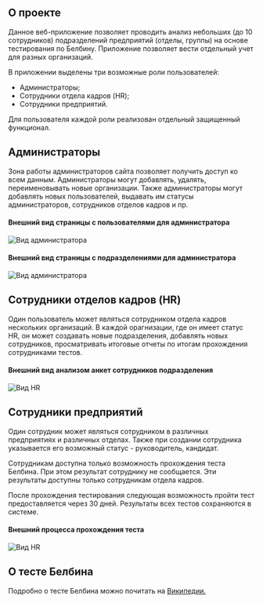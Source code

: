 
## О проекте

Данное веб-приложение позволяет проводить анализ небольших (до 10 сотрудников) подразделений предприятий (отделы, группы) 
на основе тестирования по Белбину. 
Приложение позволяет вести отдельный учет для разных организаций.

В приложении выделены три возможные роли пользователей:

- Администраторы;
- Сотрудники отдела кадров (HR);
- Сотрудники предприятий.

Для пользователя каждой роли реализован отдельный защищенный функционал. 

## Администраторы

Зона работы администраторов сайта позволяет получить доступ ко всем данным. Администраторы могут добавлять, удалять, переименовывать новые организации.
Также администраторы могут добавлять новых пользователей, выдавать им статусы администраторов, сотрудников отделов кадров и пр.

#### Внешний вид страницы с пользователями для администратора
![Вид администратора](https://nantonov2020.github.io/img/belbin/img1.png "Вид1")

#### Внешний вид страницы с подразделениями для администратора
![Вид администратора](https://nantonov2020.github.io/img/belbin/2.png "Вид2")


## Сотрудники отделов кадров (HR)

Один пользователь может являться сотрудником отдела кадров нескольких организаций. В каждой орагнизации, где он имеет статус HR, он может
 создавать новые подразделения, добавлять новых сотрудников, просматривать итоговые отчеты по итогам прохождения сотрудниками тестов.

#### Внешний вид анализом анкет сотрудников подразделения
![Вид HR](https://nantonov2020.github.io/img/belbin/3.png "Вид2")


## Сотрудники предприятий

Один сотрудник может являться сотрудником в различных предприятиях и различных отделах. Также при создании сотрудника 
указывается его возможный статус - руководитель, кандидат.

Сотрудникам доступна только возможность прохождения теста Белбина. При этом результат сотруднику не сообщается. Эти результаты доступны только 
сотрудникам отдела кадров.

После прохождения тестирования следующая возможность пройти тест предоставляется через 30 дней. Результаты всех тестов сохраняются в системе.

#### Внешний процесса прохождения теста
![Вид HR](https://nantonov2020.github.io/img/belbin/4.png "Вид2")

## О тесте Белбина

Подробно о тесте Белбина можно почитать на [Википедии.](https://ru.wikipedia.org/wiki/%D0%9C%D0%BE%D0%B4%D0%B5%D0%BB%D1%8C_%D0%BA%D0%BE%D0%BC%D0%B0%D0%BD%D0%B4%D0%BD%D1%8B%D1%85_%D1%80%D0%BE%D0%BB%D0%B5%D0%B9_%D0%91%D0%B5%D0%BB%D0%B1%D0%B8%D0%BD%D0%B0)
